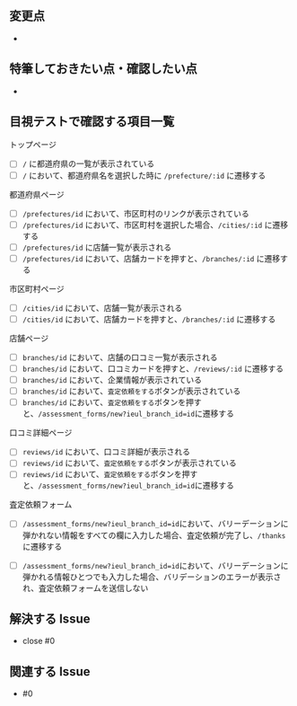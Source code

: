 ## 変更点

-

## 特筆しておきたい点・確認したい点

-

## 目視テストで確認する項目一覧

<!-- 黙示テストの目的：本来？カピバラでやろうとしていたことを目視テストで確認する -->

トップページ
- [ ] `/` に都道府県の一覧が表示されている
- [ ] `/` において、都道府県名を選択した時に `/prefecture/:id` に遷移する

都道府県ページ
- [ ] `/prefectures/id` において、市区町村のリンクが表示されている
- [ ] `/prefectures/id` において、市区町村を選択した場合、`/cities/:id` に遷移する
- [ ] `/prefectures/id` に店舗一覧が表示される
- [ ] `/prefectures/id` において、店舗カードを押すと、`/branches/:id` に遷移する

市区町村ページ
- [ ] `/cities/id` において、店舗一覧が表示される
- [ ] `/cities/id` において、店舗カードを押すと、`/branches/:id` に遷移する

店舗ページ
- [ ] `branches/id` において、店舗の口コミ一覧が表示される
- [ ] `branches/id` において、口コミカードを押すと、`/reviews/:id` に遷移する
- [ ] `branches/id` において、企業情報が表示されている
- [ ] `branches/id` において、`査定依頼をする`ボタンが表示されている
- [ ] `branches/id` において、`査定依頼をする`ボタンを押すと、`/assessment_forms/new?ieul_branch_id=id`に遷移する

口コミ詳細ページ
- [ ] `reviews/id` において、口コミ詳細が表示される
- [ ] `reviews/id` において、`査定依頼をする`ボタンが表示されている
- [ ] `reviews/id` において、`査定依頼をする`ボタンを押すと、`/assessment_forms/new?ieul_branch_id=id`に遷移する

査定依頼フォーム
- [ ] `/assessment_forms/new?ieul_branch_id=id`において、バリーデーションに弾かれない情報をすべての欄に入力した場合、査定依頼が完了し、`/thanks`に遷移する
- [ ] `/assessment_forms/new?ieul_branch_id=id`において、バリーデーションに弾かれる情報ひとつでも入力した場合、バリデーションのエラーが表示され、査定依頼フォームを送信しない


## 解決する Issue

- close #0

## 関連する Issue

- #0
